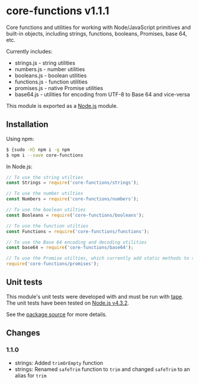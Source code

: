 # core-functions v1.1.1

Core functions and utilities for working with Node/JavaScript primitives and built-in objects, including strings, functions, booleans, Promises, base 64, etc.

Currently includes:
- strings.js - string utilities
- numbers.js - number utilities
- booleans.js - boolean utilities
- functions.js - function utilities
- promises.js - native Promise utilities
- base64.js - utilities for encoding from UTF-8 to Base 64 and vice-versa

This module is exported as a [Node.js](https://nodejs.org/) module.

## Installation

Using npm:
```bash
$ {sudo -H} npm i -g npm
$ npm i --save core-functions
```

In Node.js:
```js
// To use the string utilties
const Strings = require('core-functions/strings');

// To use the number utilties
const Numbers = require('core-functions/numbers');

// To use the boolean utilties
const Booleans = require('core-functions/booleans');

// To use the function utilties
const Functions = require('core-functions/functions');

// To use the Base 64 encoding and decoding utilities
const base64 = require('core-functions/base64');

// To use the Promise utilties, which currently add static methods to the native `Promise` class
require('core-functions/promises');
```

## Unit tests
This module's unit tests were developed with and must be run with [tape](https://www.npmjs.com/package/tape). The unit tests have been tested on [Node.js v4.3.2](https://nodejs.org/en/blog/release/v4.3.2/).  

See the [package source](https://github.com/byron-dupreez/core-functions) for more details.

## Changes
### 1.1.0
- strings: Added `trimOrEmpty` function
- strings: Renamed `safeTrim` function to `trim` and changed `safeTrim` to an alias for `trim`